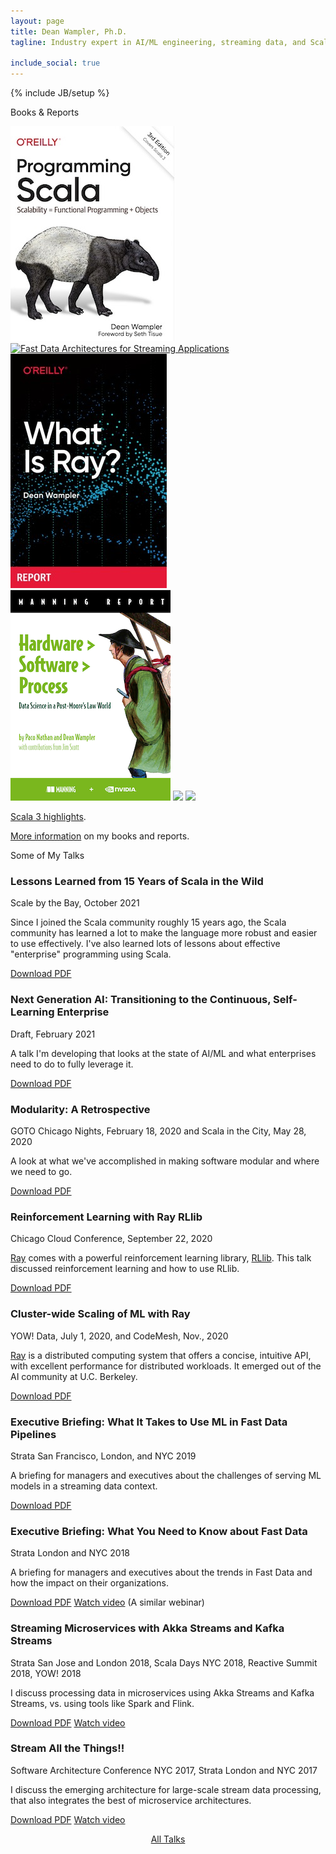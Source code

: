 ```yaml
---
layout: page
title: Dean Wampler, Ph.D.
tagline: Industry expert in AI/ML engineering, streaming data, and Scala.<br/><a href="/books">Author</a> and <a href="/talks">industry public speaker</a>.<br/>Works for <a href="https://research.ibm.com/" target="ibm">IBM Research</a>. <a href="/photography/">Photographer</a>. Lives in Chicago.

include_social: true
---
```

{% include JB/setup %}

<section id="books" class="centered">
  <p class="section-title"><span>Books &amp; Reports</span></p>
  <div class="books-list">
    <a href="books/programmingscala.html" class="books-book"><img src="/assets/images/prog_scala_3ed_comp-quarter_size.jpg" alt="Programming Scala, 3rd Edition"/></a>
    <a href="books/fd-arch-streaming.html" class="books-book"><img src="/assets/images/FastDataArch-StreamingApps-2ndEd-256x337.png" alt="Fast Data Architectures for Streaming Applications"/></a>
    <a href="books/what-is-ray.html" class="books-book"><img src="/assets/images/WhatIsRay.jpg" alt="What Is Ray?"/></a>
    <a href="books/hardware-software-process.html" class="books-book"><img src="/assets/images/HardwareSoftwareProcess-256x337.png" alt="Hardware > Software > Process"/></a>
    <a href="books/fpjava.html" class="books-book"><img src="/assets/images/FPforJavaDevsCover_256x337.png"/></a>
    <a href="books/programminghive.html" class="books-book"><img src="/assets/images/prog_hive_mech_cover_front_252x331.png"/></a>
  </div>
  <p class="talk"><a href="/scala3-highlights.html">Scala 3 highlights</a>.</p>
  <p class="talk"><a href="/books">More information</a> on my books and reports.</p>
</section>

<section id="talks" class="talks centered">
  <p class="section-title"><span>Some of My Talks</span></p>

  <article class="talk">
    <h1>Lessons Learned from 15 Years of Scala in the Wild</h1>
    <p class="talk-desc">Scale by the Bay, October 2021</p>
    <p>Since I joined the Scala community roughly 15 years ago, the Scala community has learned a lot to make the language more robust and easier to use effectively. I've also learned lots of lessons about effective "enterprise" programming using Scala.</p>
    <div class="more">
      <a href="/polyglotprogramming/papers/15YearsOfScala.pdf" class="button button-pdf">Download PDF</a>
    </div>
  </article>

  <article class="talk">
    <h1>Next Generation AI: Transitioning to the Continuous, Self-Learning Enterprise</h1>
    <p class="talk-desc">Draft, February 2021</p>
    <p>A talk I'm developing that looks at the state of AI/ML and what enterprises need to do to fully leverage it.</p>
    <div class="more">
      <a href="/polyglotprogramming/papers/NextGenerationAI.pdf" class="button button-pdf">Download PDF</a>
    </div>
  </article>

  <article class="talk">
    <h1>Modularity: A Retrospective</h1>
    <p class="talk-desc">GOTO Chicago Nights, February 18, 2020 and Scala in the City, May 28, 2020</p>
    <p>A look at what we've accomplished in making software modular and
      where we need to go.</p>
    <div class="more">
      <a href="/polyglotprogramming/papers/Modularity-a-Retrospective.pdf" class="button button-pdf">Download PDF</a>
    </div>
  </article>

  <article class="talk">
    <h1>Reinforcement Learning with Ray RLlib</h1>
    <p class="talk-desc">Chicago Cloud Conference, September 22, 2020</p>
    <p><a href="https://ray.io">Ray</a> comes with a powerful reinforcement learning library, <a href="http://rllib.io">RLlib</a>. This talk discussed reinforcement learning and how to use RLlib.</p>
    <div class="more">
      <a href="/polyglotprogramming/papers/ReinforcementLearningWithRayRLlib.pdf" class="button button-pdf">Download PDF</a>
    </div>
  </article>

  <article class="talk">
    <h1>Cluster-wide Scaling of ML with Ray</h1>
    <p class="talk-desc">YOW! Data, July 1, 2020, and CodeMesh, Nov., 2020</p>
    <p><a href="https://ray.io">Ray</a> is a distributed computing system that offers a concise, intuitive API, with excellent performance for distributed workloads. It emerged out of the AI community at U.C. Berkeley.</p>
    <div class="more">
      <a href="/polyglotprogramming/papers/ClusterWideScalingOfMLWithRay.pdf" class="button button-pdf">Download PDF</a>
    </div>
  </article>

  <article class="talk">
    <h1>Executive Briefing: What It Takes to Use ML in Fast Data Pipelines</h1>
    <p class="talk-desc">Strata San Francisco, London, and NYC 2019</p>
    <p>A briefing for managers and executives about the challenges of serving ML models in a streaming data context.</p>
    <div class="more">
      <a href="/polyglotprogramming/papers/ExecutiveBriefing-WhatItTakesToUseMLinFastDataPipelines.pdf" class="button button-pdf">Download PDF</a>
    </div>
  </article>

  <article class="talk">
    <h1>Executive Briefing: What You Need to Know about Fast Data</h1>
    <p class="talk-desc">Strata London and NYC 2018</p>
    <p>A briefing for managers and executives about the trends in Fast Data and how the impact on their organizations.</p>
    <div class="more">
      <a href="/polyglotprogramming/papers/ExecutiveBriefing-WhatYouNeedToKnowAboutFastData.pdf" class="button button-pdf">Download PDF</a>
      <a href="https://info.lightbend.com/webinar-fast-data-executive-briefing-recording.html" class="button button-video">Watch video</a> (A similar webinar)
    </div>
  </article>

  <article class="talk">
    <h1>Streaming Microservices with Akka Streams and Kafka Streams</h1>
    <p class="talk-desc">Strata San Jose and London 2018, Scala Days NYC 2018, Reactive Summit 2018, YOW! 2018</p>
    <p>I discuss processing data in microservices using Akka Streams and Kafka Streams, vs. using tools like Spark and Flink.</p>
    <div class="more">
      <a href="/polyglotprogramming/papers/KafkaMicroservices-AkkaStreams-KafkaStreams.pdf" class="button button-pdf">Download PDF</a>
      <a href="https://www.youtube.com/watch?time_continue=1&v=X3FjsYz2occ" class="button button-video">Watch video</a>
    </div>
  </article>

  <article class="talk">
    <h1>Stream All the Things!!</h1>
    <p class="talk-desc">Software Architecture Conference NYC 2017, Strata London and NYC 2017</p>
    <p>I discuss the emerging architecture for large-scale stream data processing, that also integrates the best of microservice architectures.</p>
    <div class="more">
      <a href="/polyglotprogramming/papers/StreamAllTheThings.pdf" class="button button-pdf">Download PDF</a>
      <a href="https://www.youtube.com/watch?v=xZZB2JFyurY" class="button button-video">Watch video</a>
    </div>
  </article>

  <p>
    <center><a href="/polyglotprogramming/papers">All Talks</a></center>
  </p>

</section>
